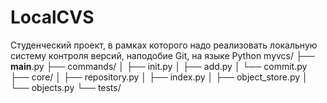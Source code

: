 # LocalCVS
Студенческий проект, в рамках которого надо реализовать локальную систему контроля версий, наподобие Git, на языке Python
 myvcs/
├── __main__.py
├── commands/
│   ├── init.py
│   ├── add.py
│   └── commit.py
├── core/
│   ├── repository.py
│   ├── index.py
│   ├── object_store.py
│   └── objects.py
└── tests/